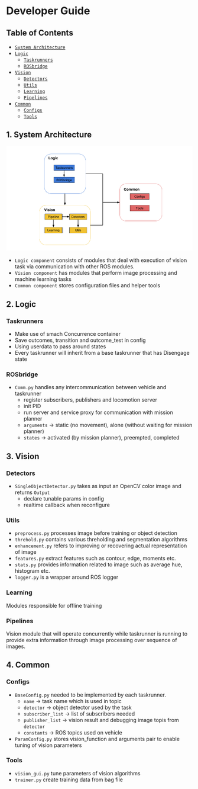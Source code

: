 # Developer Guide

## Table of Contents
- [`System Architecture`](#system-architecture)
- [`Logic`](#logic)
  - [`Taskrunners`](#taskrunners)
  - [`ROSbridge`](#rosbridge)
- [`Vision`](#3.-vision)
  - [`Detectors`](#detectors)
  - [`Utils`](#utils)
  - [`Learning`](#learning)
  - [`Pipelines`](#pipelines)
- [`Common`](#4.-common)
  - [`Configs`](#configs)
  - [`Tools`](#tools)

## 1. System Architecture
<img src="img/system_architecture.png">

- `Logic component` consists of modules that deal with execution of vision task via communication with other ROS modules.
- `Vision component` has modules that perform image processing and machine learning tasks
- `Common component` stores configuration files and helper tools 

## 2. Logic

### Taskrunners
- Make use of smach Concurrence container
- Save outcomes, transition and outcome_test in config 
- Using userdata to pass around states 
- Every taskrunner will inherit from a base taskrunner that has Disengage state

### ROSbridge
- `Comm.py` handles any intercommunication between vehicle and taskrunner
  - register subscribers, publishers and locomotion server 
  - init PID 
  - run server and service proxy for communication with mission planner 
  - `arguments` -> static (no movement), alone (without waiting for mission planner)
  - `states` -> activated (by mission planner), preempted, completed

## 3. Vision

### Detectors
- `SingleObjectDetector.py` takes as input an OpenCV color image and returns `Output`
  - declare tunable params in config
  - realtime callback when reconfigure
  
### Utils
- `preprocess.py` processes image before training or object detection 
- `threhold.py` contains various threholding and segmentation algorithms
- `enhancement.py` refers to improving or recovering actual representation of image 
- `features.py` extract features such as contour, edge, moments etc.
- `stats.py` provides information related to image such as average hue, histogram etc.
- `logger.py` is a wrapper around ROS logger 

### Learning
Modules responsible for offline training 

### Pipelines
Vision module that will operate concurrently while taskrunner is running to provide extra information through image processing 
over sequence of images.

## 4. Common

### Configs
- `BaseConfig.py` needed to be implemented by each taskrunner.
  - `name` -> task name which is used in topic 
  - `detector` -> object detector used by the task 
  - `subscriber_list` -> list of subscribers needed 
  - `publisher_list` -> vision result and debugging image topis from `detector`
  - `constants` -> ROS topics used on vehicle 
- `ParamConfig.py` stores vision_function and arguments pair to enable tuning of vision parameters 

### Tools
- `vision_gui.py` tune parameters of vision algorithms 
- `trainer.py` create training data from bag file 
